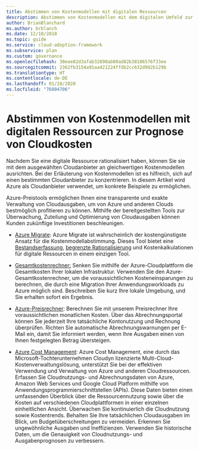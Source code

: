 ```yaml
---
title: Abstimmen von Kostenmodellen mit digitalen Ressourcen
description: Abstimmen von Kostenmodellen mit dem digitalen Umfeld zur Prognose von Cloudkosten.
author: BrianBlanchard
ms.author: brblanch
ms.date: 12/10/2018
ms.topic: guide
ms.service: cloud-adoption-framework
ms.subservice: plan
ms.custom: governance
ms.openlocfilehash: 30eee82d3afab32890ab00ad82b38106576f33ee
ms.sourcegitcommit: 2362fb3154a91aa421224ffdb2cc632d982b129b
ms.translationtype: HT
ms.contentlocale: de-DE
ms.lasthandoff: 01/28/2020
ms.locfileid: "76804706"
---
```

# <a name="align-cost-models-with-the-digital-estate-to-forecast-cloud-costs"></a>Abstimmen von Kostenmodellen mit digitalen Ressourcen zur Prognose von Cloudkosten

Nachdem Sie eine digitale Ressource rationalisiert haben, können Sie sie mit dem ausgewählten Cloudanbieter an gleichwertigen Kostenmodellen ausrichten. Bei der Erläuterung von Kostenmodellen ist es hilfreich, sich auf einen bestimmten Cloudanbieter zu konzentrieren. In diesem Artikel wird Azure als Cloudanbieter verwendet, um konkrete Beispiele zu ermöglichen.

Azure-Preistools ermöglichen Ihnen eine transparente und exakte Verwaltung von Cloudausgaben, um von Azure und anderen Clouds bestmöglich profitieren zu können. Mithilfe der bereitgestellten Tools zur Überwachung, Zuteilung und Optimierung von Cloudausgaben können Kunden zukünftige Investitionen beschleunigen.

- [Azure Migrate](https://docs.microsoft.com/azure/migrate/migrate-overview): Azure Migrate ist wahrscheinlich der kostengünstigste Ansatz für die Kostenmodellabstimmung. Dieses Tool bietet eine [Bestandserfassung](./inventory.md), [begrenzte Rationalisierung](./rationalize.md) und Kostenkalkulationen für digitale Ressourcen in einem einzigen Tool.

- [Gesamtkostenrechner:](https://azure.microsoft.com/pricing/tco/calculator) Senken Sie mithilfe der Azure-Cloudplattform die Gesamtkosten Ihrer lokalen Infrastruktur. Verwenden Sie den Azure-Gesamtkostenrechner, um die voraussichtlichen Kosteneinsparungen zu berechnen, die durch eine Migration Ihrer Anwendungsworkloads zu Azure möglich sind. Beschreiben Sie kurz Ihre lokale Umgebung, und Sie erhalten sofort ein Ergebnis.

- [Azure-Preisrechner](https://azure.microsoft.com/pricing): Berechnen Sie mit unserem Preisrechner Ihre voraussichtlichen monatlichen Kosten. Über das Abrechnungsportal können Sie jederzeit Ihre tatsächliche Kontonutzung und Rechnung überprüfen. Richten Sie automatische Abrechnungswarnungen per E-Mail ein, damit Sie informiert werden, wenn Ihre Ausgaben einen von Ihnen festgelegten Betrag übersteigen.

- [Azure Cost Management](https://azure.microsoft.com/services/cost-management): Azure Cost Management, eine durch das Microsoft-Tochterunternehmen Cloudyn lizenzierte Multi-Cloud-Kostenverwaltungslösung, unterstützt Sie bei der effektiven Verwendung und Verwaltung von Azure und anderen Cloudressourcen. Erfassen Sie Cloudnutzungs- und Abrechnungsdaten von Azure, Amazon Web Services und Google Cloud Platform mithilfe von Anwendungsprogrammierschnittstellen (APIs). Diese Daten bieten einen umfassenden Überblick über die Ressourcennutzung sowie über die Kosten auf verschiedenen Cloudplattformen in einer einzelnen einheitlichen Ansicht. Überwachen Sie kontinuierlich die Cloudnutzung sowie Kostentrends. Behalten Sie Ihre tatsächlichen Cloudausgaben im Blick, um Budgetüberschreitungen zu vermeiden. Erkennen Sie ungewöhnliche Ausgaben und Ineffizienzen. Verwenden Sie historische Daten, um die Genauigkeit von Cloudnutzungs- und Ausgabenprognosen zu verbessern.
